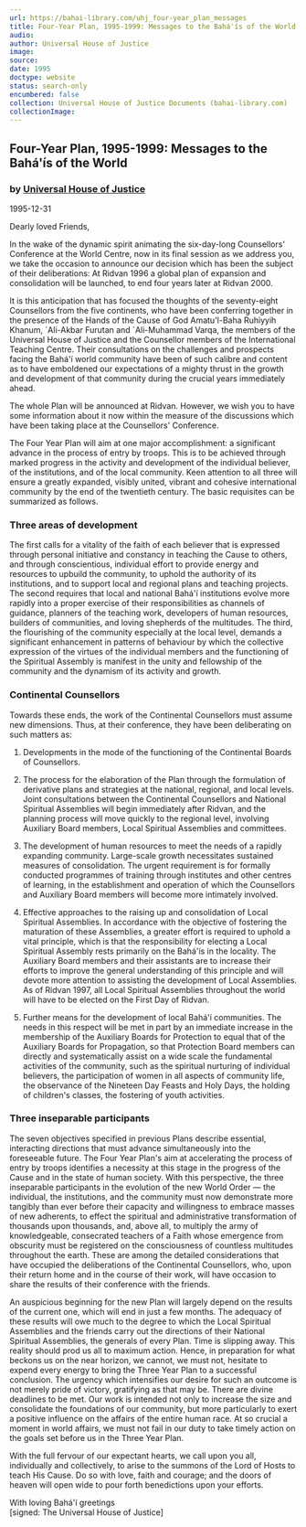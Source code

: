 ```yaml
---
url: https://bahai-library.com/uhj_four-year_plan_messages
title: Four-Year Plan, 1995-1999: Messages to the Bahá'ís of the World
audio: 
author: Universal House of Justice
image: 
source: 
date: 1995
doctype: website
status: search-only
encumbered: false
collection: Universal House of Justice Documents (bahai-library.com)
collectionImage: 
---
```



## Four-Year Plan, 1995-1999: Messages to the Bahá'ís of the World

### by [Universal House of Justice](https://bahai-library.com/author/Universal+House+of+Justice)

1995-12-31


Dearly loved Friends,  
  
In the wake of the dynamic spirit animating the six-day-long Counsellors' Conference at the World Centre, now in its final session as we address you, we take the occasion to announce our decision which has been the subject of their deliberations: At Ridvan 1996 a global plan of expansion and consolidation will be launched, to end four years later at Ridvan 2000.

It is this anticipation that has focused the thoughts of the seventy-eight Counsellors from the five continents, who have been conferring together in the presence of the Hands of the Cause of God Amatu'l-Baha Ruhiyyih Khanum, \`Ali-Akbar Furutan and \`Ali-Muhammad Varqa, the members of the Universal House of Justice and the Counsellor members of the International Teaching Centre. Their consultations on the challenges and prospects facing the Bahá'í world community have been of such calibre and content as to have emboldened our expectations of a mighty thrust in the growth and development of that community during the crucial years immediately ahead.

The whole Plan will be announced at Ridvan. However, we wish you to have some information about it now within the measure of the discussions which have been taking place at the Counsellors' Conference.  
  
The Four Year Plan will aim at one major accomplishment: a significant advance in the process of entry by troops. This is to be achieved through marked progress in the activity and development of the individual believer, of the institutions, and of the local community. Keen attention to all three will ensure a greatly expanded, visibly united, vibrant and cohesive international community by the end of the twentieth century. The basic requisites can be summarized as follows.  
  

### Three areas of development

The first calls for a vitality of the faith of each believer that is expressed through personal initiative and constancy in teaching the Cause to others, and through conscientious, individual effort to provide energy and resources to upbuild the community, to uphold the authority of its institutions, and to support local and regional plans and teaching projects. The second requires that local and national Bahá'í institutions evolve more rapidly into a proper exercise of their responsibilities as channels of guidance, planners of the teaching work, developers of human resources, builders of communities, and loving shepherds of the multitudes. The third, the flourishing of the community especially at the local level, demands a significant enhancement in patterns of behaviour by which the collective expression of the virtues of the individual members and the functioning of the Spiritual Assembly is manifest in the unity and fellowship of the community and the dynamism of its activity and growth.  
  

### Continental Counsellors

Towards these ends, the work of the Continental Counsellors must assume new dimensions. Thus, at their conference, they have been deliberating on such matters as:

1.  Developments in the mode of the functioning of the Continental Boards of Counsellors.  
      
    
2.  The process for the elaboration of the Plan through the formulation of derivative plans and strategies at the national, regional, and local levels. Joint consultations between the Continental Counsellors and National Spiritual Assemblies will begin immediately after Ridvan, and the planning process will move quickly to the regional level, involving Auxiliary Board members, Local Spiritual Assemblies and committees.  
      
    
3.  The development of human resources to meet the needs of a rapidly expanding community. Large-scale growth necessitates sustained measures of consolidation. The urgent requirement is for formally conducted programmes of training through institutes and other centres of learning, in the establishment and operation of which the Counsellors and Auxiliary Board members will become more intimately involved.  
      
    
4.  Effective approaches to the raising up and consolidation of Local Spiritual Assemblies. In accordance with the objective of fostering the maturation of these Assemblies, a greater effort is required to uphold a vital principle, which is that the responsibility for electing a Local Spiritual Assembly rests primarily on the Bahá'ís in the locality. The Auxiliary Board members and their assistants are to increase their efforts to improve the general understanding of this principle and will devote more attention to assisting the development of Local Assemblies. As of Ridvan 1997, all Local Spiritual Assemblies throughout the world will have to be elected on the First Day of Ridvan.  
      
    
5.  Further means for the development of local Bahá'í communities. The needs in this respect will be met in part by an immediate increase in the membership of the Auxiliary Boards for Protection to equal that of the Auxiliary Boards for Propagation, so that Protection Board members can directly and systematically assist on a wide scale the fundamental activities of the community, such as the spiritual nurturing of individual believers, the participation of women in all aspects of community life, the observance of the Nineteen Day Feasts and Holy Days, the holding of children's classes, the fostering of youth activities.

  

### Three inseparable participants

The seven objectives specified in previous Plans describe essential, interacting directions that must advance simultaneously into the foreseeable future. The Four Year Plan's aim at accelerating the process of entry by troops identifies a necessity at this stage in the progress of the Cause and in the state of human society. With this perspective, the three inseparable participants in the evolution of the new World Order — the individual, the institutions, and the community must now demonstrate more tangibly than ever before their capacity and willingness to embrace masses of new adherents, to effect the spiritual and administrative transformation of thousands upon thousands, and, above all, to multiply the army of knowledgeable, consecrated teachers of a Faith whose emergence from obscurity must be registered on the consciousness of countless multitudes throughout the earth. These are among the detailed considerations that have occupied the deliberations of the Continental Counsellors, who, upon their return home and in the course of their work, will have occasion to share the results of their conference with the friends.

An auspicious beginning for the new Plan will largely depend on the results of the current one, which will end in just a few months. The adequacy of these results will owe much to the degree to which the Local Spiritual Assemblies and the friends carry out the directions of their National Spiritual Assemblies, the generals of every Plan. Time is slipping away. This reality should prod us all to maximum action. Hence, in preparation for what beckons us on the near horizon, we cannot, we must not, hesitate to expend every energy to bring the Three Year Plan to a successful conclusion. The urgency which intensifies our desire for such an outcome is not merely pride of victory, gratifying as that may be. There are divine deadlines to be met. Our work is intended not only to increase the size and consolidate the foundations of our community, but more particularly to exert a positive influence on the affairs of the entire human race. At so crucial a moment in world affairs, we must not fail in our duty to take timely action on the goals set before us in the Three Year Plan.  
  
With the full fervour of our expectant hearts, we call upon you all, individually and collectively, to arise to the summons of the Lord of Hosts to teach His Cause. Do so with love, faith and courage; and the doors of heaven will open wide to pour forth benedictions upon your efforts.

With loving Bahá'í greetings  
\[signed: The Universal House of Justice\]